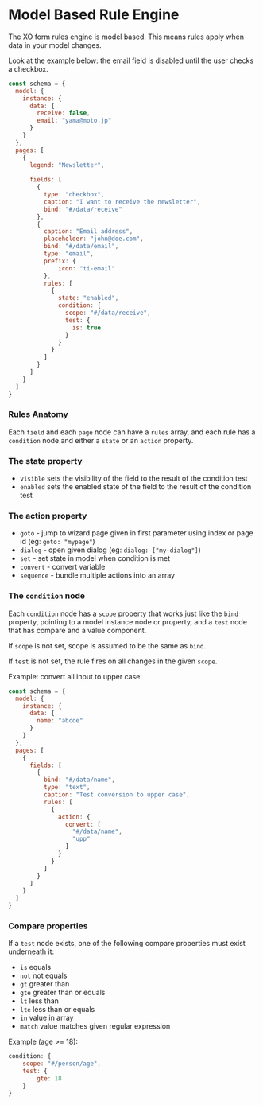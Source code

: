 # Model Based Rule Engine

The XO form rules engine is model based. This means rules apply when data in your model changes.

Look at the example below: the email field is disabled until the user checks a checkbox.

```js
const schema = {
  model: {
    instance: {
      data: {
        receive: false,
        email: "yama@moto.jp"
      }
    }
  },
  pages: [
    {
      legend: "Newsletter",
      
      fields: [
        {
          type: "checkbox",
          caption: "I want to receive the newsletter",
          bind: "#/data/receive"
        },
        {
          caption: "Email address",
          placeholder: "john@doe.com",
          bind: "#/data/email",
          type: "email",
          prefix: {
              icon: "ti-email"
          },
          rules: [
            {
              state: "enabled",
              condition: {
                scope: "#/data/receive",
                test: {
                  is: true
                }
              }
            }
          ]
        }
      ]
    }
  ]
}
```

### Rules Anatomy

Each ```field``` and each ```page``` node can have a ```rules``` array, and each rule has a ```condition``` node and either a ```state``` or an ```action``` property.

### The state property

- ```visible``` sets the visibility of the field to the result of the condition test
- ```enabled``` sets the enabled state of the field to the result of the condition test

### The action property

- ```goto``` - jump to wizard page given in first parameter using index or page id (eg: ```goto: "mypage"```)
- ```dialog``` - open given dialog (eg: ```dialog: ["my-dialog"]```)
- ```set``` - set state in model when condition is met
- ```convert``` - convert variable 
- ```sequence``` - bundle multiple actions into an array


### The ```condition``` node

Each ```condition``` node has a ```scope``` property that works just like the ```bind``` property, pointing to a model instance node or property, and a ```test``` node that has compare and a value component.

If ```scope``` is not set, scope is assumed to be the same as ```bind```.


If ```test``` is not set, the rule fires on all changes in the given ```scope```.

Example: convert all input to upper case:

```js
const schema = {
  model: {
    instance: {
      data: {
        name: "abcde"
      }
    }
  },
  pages: [
    {
      fields: [
        {
          bind: "#/data/name",
          type: "text",
          caption: "Test conversion to upper case",
          rules: [
            {
              action: {
                convert: [
                  "#/data/name",
                  "upp"
                ]
              }
            }
          ]
        }
      ]
    }
  ]
}
```

### Compare properties

If a ```test``` node exists, one of the following compare properties must exist underneath it:

- ```is``` equals
- ```not``` not equals
- ```gt``` greater than
- ```gte``` greater than or equals
- ```lt``` less than
- ```lte``` less than or equals
- ```in``` value in array
- ```match``` value matches given regular expression

Example (age >= 18):

```js
condition: {
    scope: "#/person/age",
    test: {
        gte: 18
    }
}
```
